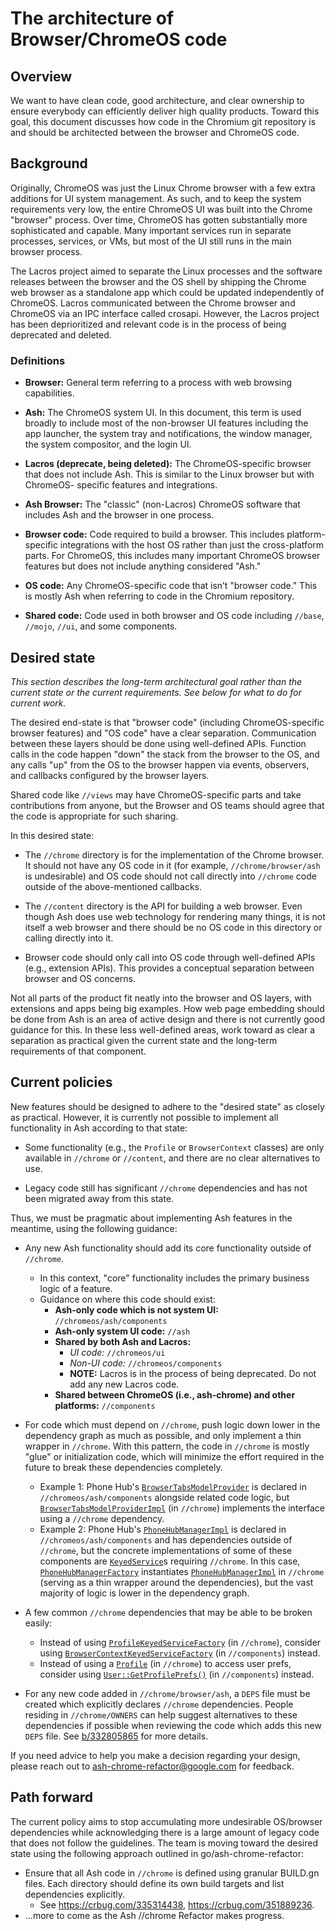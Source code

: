 # The architecture of Browser/ChromeOS code

## Overview

We want to have clean code, good architecture, and clear ownership to ensure
everybody can efficiently deliver high quality products. Toward this goal, this
document discusses how code in the Chromium git repository is and should be
architected between the browser and ChromeOS code.

## Background

Originally, ChromeOS was just the Linux Chrome browser with a few extra
additions for UI system management. As such, and to keep the system requirements
very low, the entire ChromeOS UI was built into the Chrome "browser" process.
Over time, ChromeOS has gotten substantially more sophisticated and capable.
Many important services run in separate processes, services, or VMs, but most of
the UI still runs in the main browser process.

The Lacros project aimed to separate the Linux processes and the software
releases between the browser and the OS shell by shipping the Chrome web browser
as a standalone app which could be updated independently of ChromeOS. Lacros
communicated between the Chrome browser and ChromeOS via an IPC interface called
crosapi. However, the Lacros project has been deprioritized and relevant code is
in the process of being deprecated and deleted.

### Definitions

- **Browser:** General term referring to a process with web browsing capabilities.

- **Ash:** The ChromeOS system UI. In this document, this term is used broadly
  to include most of the non-browser UI features including the app launcher, the
  system tray and notifications, the window manager, the system compositor, and
  the login UI.

- **Lacros (deprecate, being deleted):** The ChromeOS-specific browser that does
  not include Ash. This is similar to the Linux browser but with ChromeOS-
  specific features and integrations.

- **Ash Browser:** The "classic" (non-Lacros) ChromeOS software that includes
  Ash and the browser in one process.

- **Browser code:** Code required to build a browser. This includes
  platform-specific integrations with the host OS rather than just the
  cross-platform parts. For ChromeOS, this includes many important ChromeOS
  browser features but does not include anything considered "Ash."

- **OS code:** Any ChromeOS-specific code that isn’t "browser code." This is
  mostly Ash when referring to code in the Chromium repository.

- **Shared code:** Code used in both browser and OS code including `//base`,
  `//mojo`, `//ui`, and some components.

## Desired state

_This section describes the long-term architectural goal rather than the current
state or the current requirements. See below for what to do for current work._

The desired end-state is that "browser code" (including ChromeOS-specific
browser features) and "OS code" have a clear separation. Communication between
these layers should be done using well-defined APIs. Function calls in the code
happen "down" the stack from the browser to the OS, and any calls "up" from the
OS to the browser happen via events, observers, and callbacks configured by the
browser layers.

Shared code like `//views` may have ChromeOS-specific parts and take
contributions from anyone, but the Browser and OS teams should agree that the
code is appropriate for such sharing.

In this desired state:

- The `//chrome` directory is for the implementation of the Chrome browser. It
  should not have any OS code in it (for example, `//chrome/browser/ash` is
  undesirable) and OS code should not call directly into `//chrome` code outside
  of the above-mentioned callbacks.

- The `//content` directory is the API for building a web browser. Even though
  Ash does use web technology for rendering many things, it is not itself a web
  browser and there should be no OS code in this directory or calling directly
  into it.

- Browser code should only call into OS code through well-defined APIs (e.g.,
  extension APIs). This provides a conceptual separation between browser and OS
  concerns.

Not all parts of the product fit neatly into the browser and OS layers, with
extensions and apps being big examples. How web page embedding should be done
from Ash is an area of active design and there is not currently good guidance
for this. In these less well-defined areas, work toward as clear a separation as
practical given the current state and the long-term requirements of that
component.

## Current policies

New features should be designed to adhere to the "desired state" as closely as
practical. However, it is currently not possible to implement all functionality
in Ash according to that state:

- Some functionality (e.g., the `Profile` or `BrowserContext` classes) are only
  available in `//chrome` or `//content`, and there are no clear alternatives
  to use.

- Legacy code still has significant `//chrome` dependencies and has not been
  migrated away from this state.

Thus, we must be pragmatic about implementing Ash features in the meantime,
using the following guidance:

- Any new Ash functionality should add its core functionality outside of
  `//chrome`.
  - In this context, "core" functionality includes the primary business logic of
    a feature.
  - Guidance on where this code should exist:
    - **Ash-only code which is not system UI:** `//chromeos/ash/components`
    - **Ash-only system UI code:** `//ash`
    - **Shared by both Ash and Lacros:**
      - *UI code:* `//chromeos/ui`
      - *Non-UI code:* `//chromeos/components`
      - **NOTE:** Lacros is in the process of being deprecated. Do not add any
        new Lacros code.
    - **Shared between ChromeOS (i.e., ash-chrome) and other platforms:**
      `//components`

- For code which must depend on `//chrome`, push logic down lower in the
  dependency graph as much as possible, and only implement a thin wrapper in
  `//chrome`. With this pattern, the code in `//chrome` is mostly "glue" or
  initialization code, which will minimize the effort required in the future to
  break these dependencies completely.
  - Example 1: Phone Hub's [`BrowserTabsModelProvider`](https://source.chromium.org/chromium/chromium/src/+/main:chromeos/ash/components/phonehub/browser_tabs_model_provider.h;drc=2a153c1bc9f24cae375eee3cc875903866997918)
    is declared in `//chromeos/ash/components` alongside related code logic, but
    [`BrowserTabsModelProviderImpl`](https://source.chromium.org/chromium/chromium/src/+/main:chrome/browser/ash/phonehub/browser_tabs_model_provider_impl.h;drc=fe132eeb21687c455d695d6af346f15454828d01)
    (in `//chrome`) implements the interface using a `//chrome` dependency.
  - Example 2: Phone Hub's [`PhoneHubManagerImpl`](https://source.chromium.org/chromium/chromium/src/+/main:chromeos/ash/components/phonehub/phone_hub_manager_impl.h;drc=6b2b6f5aa258a1616fab24634c4e9477cfef5daf)
    is declared in `//chromeos/ash/components` and has dependencies outside of
    `//chrome`, but the concrete implementations of some of these components are
    [`KeyedService`](https://source.chromium.org/chromium/chromium/src/+/main:components/keyed_service/core/keyed_service.h;drc=d23075f3066f6aab6fd5f8446ea5dde3ebff1097)s
    requiring `//chrome`. In this case, [`PhoneHubManagerFactory`](https://source.chromium.org/chromium/chromium/src/+/main:chrome/browser/ash/phonehub/phone_hub_manager_factory.h;drc=d23075f3066f6aab6fd5f8446ea5dde3ebff1097)
    instantiates [`PhoneHubManagerImpl`](https://source.chromium.org/chromium/chromium/src/+/main:chromeos/ash/components/phonehub/phone_hub_manager_impl.h;drc=6b2b6f5aa258a1616fab24634c4e9477cfef5daf)
    in `//chrome` (serving as a thin wrapper around the dependencies), but the
    vast majority of logic is lower in the dependency graph.

- A few common `//chrome` dependencies that may be able to be broken easily:
  - Instead of using [`ProfileKeyedServiceFactory`](https://source.chromium.org/chromium/chromium/src/+/main:chrome/browser/profiles/profile_keyed_service_factory.h;drc=77a7a02b1822640e35cac72c0ddd7af7275eeb9b)
    (in `//chrome`), consider using [`BrowserContextKeyedServiceFactory`](https://source.chromium.org/chromium/chromium/src/+/main:components/keyed_service/content/browser_context_keyed_service_factory.h;drc=371515598109bf869e1acbe5ea67813fc1a4cc3d)
    (in `//components`) instead.
  - Instead of using a [`Profile`](https://source.chromium.org/chromium/chromium/src/+/main:chrome/browser/profiles/profile.h;l=308-311;drc=3f4203f7dca2f7e804f30cfa783e24f90acd9059)
    (in `//chrome`) to access user prefs, consider using
    [`User::GetProfilePrefs()`](https://source.chromium.org/chromium/chromium/src/+/main:components/user_manager/user.h;l=127-131;drc=e49b1aec9585b0a527c24502dd4b0ee94b142c3c)
    (in `//components`) instead.

- For any new code added in `//chrome/browser/ash`, a `DEPS` file must be created
  which explicitly declares `//chrome` dependencies. People residing in
  `//chrome/OWNERS` can help suggest alternatives to these dependencies if
  possible when reviewing the code which adds this new `DEPS` file. See
  [b/332805865](http://b/332805865) for more details.

If you need advice to help you make a decision regarding your design, please
reach out to ash-chrome-refactor@google.com for feedback.

## Path forward

The current policy aims to stop accumulating more undesirable OS/browser
dependencies while acknowledging there is a large amount of legacy code that
does not follow the guidelines. The team is moving toward the desired state
using the following approach outlined in go/ash-chrome-refactor:

- Ensure that all Ash code in `//chrome` is defined using granular BUILD.gn
  files. Each directory should define its own build targets and list dependencies
  explicitly.
  - See https://crbug.com/335314438, https://crbug.com/351889236.
- ...more to come as the Ash //chrome Refactor makes progress.

